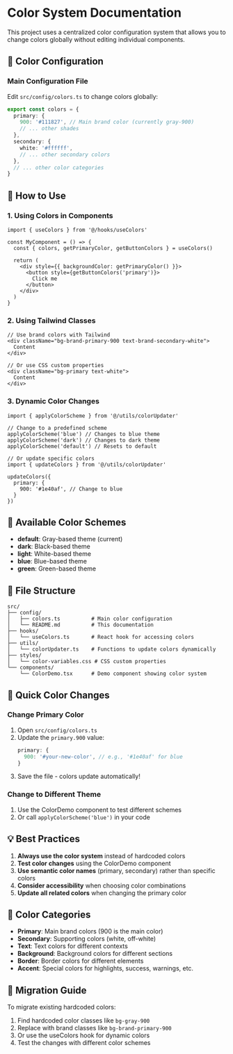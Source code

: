 # Color System Documentation

This project uses a centralized color configuration system that allows you to change colors globally without editing individual components.

## 🎨 Color Configuration

### Main Configuration File
Edit `src/config/colors.ts` to change colors globally:

```typescript
export const colors = {
  primary: {
    900: '#111827', // Main brand color (currently gray-900)
    // ... other shades
  },
  secondary: {
    white: '#ffffff',
    // ... other secondary colors
  },
  // ... other color categories
}
```

## 🚀 How to Use

### 1. Using Colors in Components

```tsx
import { useColors } from '@/hooks/useColors'

const MyComponent = () => {
  const { colors, getPrimaryColor, getButtonColors } = useColors()
  
  return (
    <div style={{ backgroundColor: getPrimaryColor() }}>
      <button style={getButtonColors('primary')}>
        Click me
      </button>
    </div>
  )
}
```

### 2. Using Tailwind Classes

```tsx
// Use brand colors with Tailwind
<div className="bg-brand-primary-900 text-brand-secondary-white">
  Content
</div>

// Or use CSS custom properties
<div className="bg-primary text-white">
  Content
</div>
```

### 3. Dynamic Color Changes

```tsx
import { applyColorScheme } from '@/utils/colorUpdater'

// Change to a predefined scheme
applyColorScheme('blue') // Changes to blue theme
applyColorScheme('dark') // Changes to dark theme
applyColorScheme('default') // Resets to default

// Or update specific colors
import { updateColors } from '@/utils/colorUpdater'

updateColors({
  primary: {
    900: '#1e40af', // Change to blue
  }
})
```

## 🎯 Available Color Schemes

- **default**: Gray-based theme (current)
- **dark**: Black-based theme
- **light**: White-based theme  
- **blue**: Blue-based theme
- **green**: Green-based theme

## 📁 File Structure

```
src/
├── config/
│   ├── colors.ts          # Main color configuration
│   └── README.md          # This documentation
├── hooks/
│   └── useColors.ts       # React hook for accessing colors
├── utils/
│   └── colorUpdater.ts    # Functions to update colors dynamically
├── styles/
│   └── color-variables.css # CSS custom properties
└── components/
    └── ColorDemo.tsx      # Demo component showing color system
```

## 🔧 Quick Color Changes

### Change Primary Color
1. Open `src/config/colors.ts`
2. Update the `primary.900` value:
   ```typescript
   primary: {
     900: '#your-new-color', // e.g., '#1e40af' for blue
   }
   ```
3. Save the file - colors update automatically!

### Change to Different Theme
1. Use the ColorDemo component to test different schemes
2. Or call `applyColorScheme('blue')` in your code

## 💡 Best Practices

1. **Always use the color system** instead of hardcoded colors
2. **Test color changes** using the ColorDemo component
3. **Use semantic color names** (primary, secondary) rather than specific colors
4. **Consider accessibility** when choosing color combinations
5. **Update all related colors** when changing the primary color

## 🎨 Color Categories

- **Primary**: Main brand colors (900 is the main color)
- **Secondary**: Supporting colors (white, off-white)
- **Text**: Text colors for different contexts
- **Background**: Background colors for different sections
- **Border**: Border colors for different elements
- **Accent**: Special colors for highlights, success, warnings, etc.

## 🔄 Migration Guide

To migrate existing hardcoded colors:

1. Find hardcoded color classes like `bg-gray-900`
2. Replace with brand classes like `bg-brand-primary-900`
3. Or use the useColors hook for dynamic colors
4. Test the changes with different color schemes
